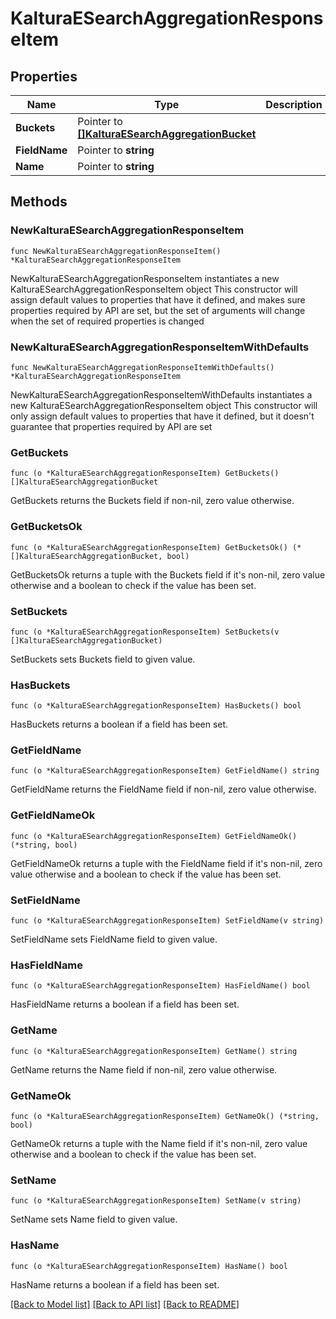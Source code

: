 # KalturaESearchAggregationResponseItem

## Properties

Name | Type | Description | Notes
------------ | ------------- | ------------- | -------------
**Buckets** | Pointer to [**[]KalturaESearchAggregationBucket**](KalturaESearchAggregationBucket.md) |  | [optional] 
**FieldName** | Pointer to **string** |  | [optional] 
**Name** | Pointer to **string** |  | [optional] 

## Methods

### NewKalturaESearchAggregationResponseItem

`func NewKalturaESearchAggregationResponseItem() *KalturaESearchAggregationResponseItem`

NewKalturaESearchAggregationResponseItem instantiates a new KalturaESearchAggregationResponseItem object
This constructor will assign default values to properties that have it defined,
and makes sure properties required by API are set, but the set of arguments
will change when the set of required properties is changed

### NewKalturaESearchAggregationResponseItemWithDefaults

`func NewKalturaESearchAggregationResponseItemWithDefaults() *KalturaESearchAggregationResponseItem`

NewKalturaESearchAggregationResponseItemWithDefaults instantiates a new KalturaESearchAggregationResponseItem object
This constructor will only assign default values to properties that have it defined,
but it doesn't guarantee that properties required by API are set

### GetBuckets

`func (o *KalturaESearchAggregationResponseItem) GetBuckets() []KalturaESearchAggregationBucket`

GetBuckets returns the Buckets field if non-nil, zero value otherwise.

### GetBucketsOk

`func (o *KalturaESearchAggregationResponseItem) GetBucketsOk() (*[]KalturaESearchAggregationBucket, bool)`

GetBucketsOk returns a tuple with the Buckets field if it's non-nil, zero value otherwise
and a boolean to check if the value has been set.

### SetBuckets

`func (o *KalturaESearchAggregationResponseItem) SetBuckets(v []KalturaESearchAggregationBucket)`

SetBuckets sets Buckets field to given value.

### HasBuckets

`func (o *KalturaESearchAggregationResponseItem) HasBuckets() bool`

HasBuckets returns a boolean if a field has been set.

### GetFieldName

`func (o *KalturaESearchAggregationResponseItem) GetFieldName() string`

GetFieldName returns the FieldName field if non-nil, zero value otherwise.

### GetFieldNameOk

`func (o *KalturaESearchAggregationResponseItem) GetFieldNameOk() (*string, bool)`

GetFieldNameOk returns a tuple with the FieldName field if it's non-nil, zero value otherwise
and a boolean to check if the value has been set.

### SetFieldName

`func (o *KalturaESearchAggregationResponseItem) SetFieldName(v string)`

SetFieldName sets FieldName field to given value.

### HasFieldName

`func (o *KalturaESearchAggregationResponseItem) HasFieldName() bool`

HasFieldName returns a boolean if a field has been set.

### GetName

`func (o *KalturaESearchAggregationResponseItem) GetName() string`

GetName returns the Name field if non-nil, zero value otherwise.

### GetNameOk

`func (o *KalturaESearchAggregationResponseItem) GetNameOk() (*string, bool)`

GetNameOk returns a tuple with the Name field if it's non-nil, zero value otherwise
and a boolean to check if the value has been set.

### SetName

`func (o *KalturaESearchAggregationResponseItem) SetName(v string)`

SetName sets Name field to given value.

### HasName

`func (o *KalturaESearchAggregationResponseItem) HasName() bool`

HasName returns a boolean if a field has been set.


[[Back to Model list]](../README.md#documentation-for-models) [[Back to API list]](../README.md#documentation-for-api-endpoints) [[Back to README]](../README.md)


